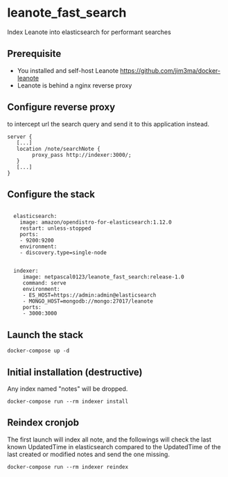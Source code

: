# leanote_fast_search
Index Leanote into elasticsearch for performant searches

## Prerequisite

- You installed and self-host Leanote https://github.com/jim3ma/docker-leanote
- Leanote is behind a nginx reverse proxy


## Configure reverse proxy
 to intercept url the search query and send it to this application instead.

```
server {
   [...]
   location /note/searchNote {
        proxy_pass http://indexer:3000/;
   }
   [...]
}

```


## Configure the stack


```

  elasticsearch:
    image: amazon/opendistro-for-elasticsearch:1.12.0
    restart: unless-stopped
    ports:
    - 9200:9200
    environment:
    - discovery.type=single-node


  indexer:
     image: netpascal0123/leanote_fast_search:release-1.0
     command: serve
     environment:
     - ES_HOST=https://admin:admin@elasticsearch
     - MONGO_HOST=mongodb://mongo:27017/leanote
     ports:
     - 3000:3000

```

## Launch the stack
```
docker-compose up -d
```

## Initial installation (destructive)

Any index named "notes" will be dropped.
```
docker-compose run --rm indexer install
```
## Reindex cronjob

The first launch will index all note, and the followings will check the last known UpdatedTime in elasticsearch compared to the UpdatedTime of the last created or modified notes and send the one missing. 
```
docker-compose run --rm indexer reindex
```
